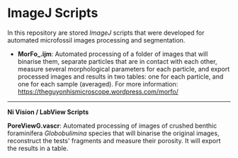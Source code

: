 # ImageJ Scripts
In this repository are stored *ImageJ* scripts that were developed for automated microfossil images processing and segmentation.

* **MorFo_.ijm**: Automated processing of a folder of images that will binarise them, separate particles that are in contact with each other, measure several morphological parameters for each particle, and export processed images and results in two tables: one for each particle, and one for each sample (averaged). For more information: https://theguyonhismicroscope.wordpress.com/morfo/

***

**Ni Vision / LabView Scripts**

**PoreViewG.vascr**: Automated processing of images of crushed benthic foraminifera *Globobulimina* species that will binarise the original images, reconstruct the tests' fragments and measure their porosity. It will export the results in a table.
